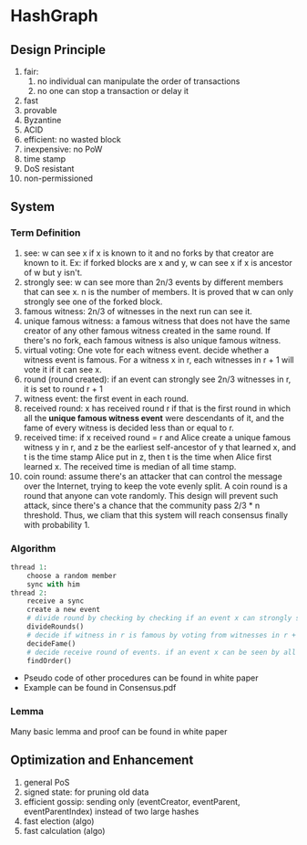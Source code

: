 HashGraph
==
## Design Principle
1. fair:
    1. no individual can manipulate the order of transactions
    2. no one can stop a transaction or delay it
2. fast
3. provable
4. Byzantine
5. ACID
6. efficient: no wasted block
7. inexpensive: no PoW
8. time stamp
9. DoS resistant
10. non-permissioned

## System
### Term Definition
1. see: w can see x if x is known to it and no forks by that creator are known to it. Ex: if forked blocks are x and y, w can see x if x is ancestor of w but y isn't.
2. strongly see: w can see more than 2n/3 events by different members that can see x. n is the number of members. It is proved that w can only strongly see one of the forked block.
3. famous witness: 2n/3 of witnesses in the next run can see it.
4. unique famous witness: a famous witness that does not have the same creator of any other famous witness created in the same round. If there's no fork, each famous witness is also unique famous witness. 
4. virtual voting: One vote for each witness event. decide whether a witness event is famous. For a witness x in r, each witnesses in r + 1 will vote it if it can see x. 
5. round (round created): if an event can strongly see 2n/3 witnesses in r, it is set to round r + 1
6. witness event: the first event in each round.
7. received round: x has received round r if that is the first round in which all the **unique famous witness event** were descendants of it, and the fame of every witness is decided less than or equal to r.
8. received time: if x received round = r and Alice create a unique famous witness y in r, and z be the earliest self-ancestor of y that learned x, and t is the time stamp Alice put in z, then t is the time when Alice first learned x. The received time is median of all time stamp.
9. coin round: assume there's an attacker that can control the message over the Internet, trying to keep the vote evenly split. A coin round is a round that anyone can vote randomly. This design will prevent such attack, since there's a chance that the community pass 2/3 * n threshold. Thus, we cliam that this system will reach consensus finally with probability 1.

### Algorithm
``` python
thread 1:
    choose a random member
    sync with him
thread 2:
    receive a sync
    create a new event
    # divide round by checking by checking if an event x can strongly see 2n/3 witnesses in r
    divideRounds()
    # decide if witness in r is famous by voting from witnesses in r + 1, collecting by witness in r + 2
    decideFame()
    # decide receive round of events. if an event x can be seen by all unique famous event in round r, its received round is r
    findOrder()
```
- Pseudo code of other procedures can be found in white paper
- Example can be found in Consensus.pdf

### Lemma
Many basic lemma and proof can be found in white paper
## Optimization and Enhancement
1. general PoS
2. signed state: for pruning old data
3. efficient gossip: sending only (eventCreator, eventParent, eventParentIndex) instead of two large hashes
4. fast election (algo)
5. fast calculation (algo)